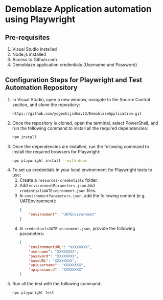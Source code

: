 # Demoblaze Application automation using Playwright

## Pre-requisites

1. Visual Studio installed
2. Node.js installed
3. Access to Github.com
4. Demoblaze application credentials (Username and Password)

## Configuration Steps for Playwright and Test Automation Repository

1. In Visual Studio, open a new window, navigate to the Source Control section, and clone the repository:
    ```sh
    https://github.com/yogeshsjadhav13/DemoblazeApplication.git
    ```
2. Once the repository is cloned, open the terminal, select PowerShell, and run the following command to install all the required dependencies:
    ```sh
    npm install
    ```
3. Once the dependencies are installed, run the following command to install the required browsers for Playwright:
    ```sh
    npx playwright install --with-deps
    ```
4. To set up credentials in your local environment for Playwright tests to use:
    1. Create a `resources-credentials` folder.
    2. Add `environmentParameters.json` and `credentialsUATEnvironment.json` files.
    3. In `environmentParameters.json`, add the following content (e.g. UATEnvironment):
        ```json
        {
            "environment": "UATEnvironment"
        }
        ```
    4. In `credentialsUATEnvironment.json`, provide the following parameters:
        ```json
        {
            "environmentURL": "XXXXXXXX",
            "username": "XXXXXXXX",
            "password": "XXXXXXXX",
            "baseURL": "XXXXXXXX",
            "apiusername": "XXXXXXXX",
            "apipassword": "XXXXXXXX"
        }
        ```
5. Run all the test with the following command:
    ```sh
    npx playwright test
    ```

